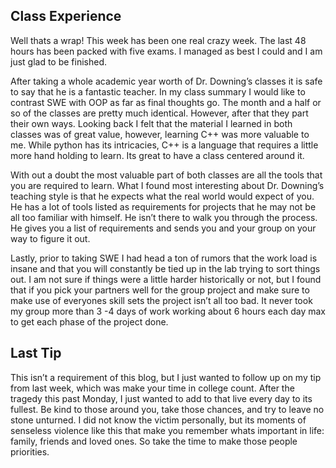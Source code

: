 <h2>Class Experience</h2>

Well thats a wrap! This week has been one real crazy week. The last 48 hours has been packed with five exams. I managed as best I could and I am just glad to be finished. 

After taking a whole academic year worth of Dr. Downing’s classes it is safe to say that he is a fantastic teacher. In my class summary I would like to contrast SWE with OOP as far as final thoughts go. The month and a half or so of the classes are pretty much identical. However, after that they part their own ways. Looking back I felt that the material I learned in both classes was of great value, however, learning C++ was more valuable to me. While python has its intricacies, C++ is a language that requires a little more hand holding to learn. Its great to have a class centered around it. 

With out a doubt the most valuable part of both classes are all the tools that you are required to learn. What I found most interesting about Dr. Downing’s teaching style is that he expects what the real world would expect of you. He has a lot of tools listed as requirements for projects that he may not be all too familiar with himself. He isn’t there to walk you through the process. He gives you a list of requirements and sends you and your group on your way to figure it out. 

Lastly, prior to taking SWE I had head a ton of rumors that the work load is insane and that you will constantly be tied up in the lab trying to sort things out. I am not sure if things were a little harder historically or not, but I found that if you pick your partners well for the group project and make sure to make use of everyones skill sets the project isn’t all too bad. It never took my group more than 3 -4 days of work working about 6 hours each day max to get each phase of the project done. 

<h2> Last Tip </h2>

This isn’t a requirement of this blog, but I just wanted to follow up on my tip from last week, which was make your time in college count. After the tragedy this past Monday, I just wanted to add to that live every day to its fullest. Be kind to those around you, take those chances, and try to leave no stone unturned. I did not know the victim personally, but its moments of senseless violence like this that make you remember whats important in life: family, friends and loved ones. So take the time to make those people priorities.   
